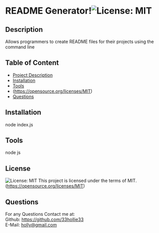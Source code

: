 # README Generator!![License: MIT](https://img.shields.io/badge/License-MIT-yellow.svg)
  ## Description
  Allows programmers to create README files for their projects using the command line

  ## Table of Content
  - [Project Description](#Description)
  - [Installation](#Installation)
  - [Tools](#Tools)
  - (https://opensource.org/licenses/MIT)
  - [Questions](#Questions)

  ## Installation
  node index.js

  ## Tools
  node js


  ## License 
  ![License: MIT](https://img.shields.io/badge/License-MIT-yellow.svg)
This project is licensed under the terms of MIT.  (https://opensource.org/licenses/MIT)

  ## Questions
  For any Questions Contact me at: <br />
  Github: https://github.com/33hollie33 <br />
  E-Mail: holly@gmail.com
